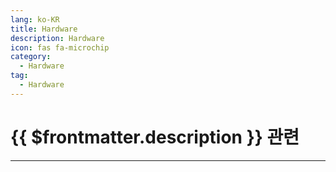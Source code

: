 ```yaml
---
lang: ko-KR
title: Hardware
description: Hardware
icon: fas fa-microchip
category:
  - Hardware
tag:
  - Hardware
---
```


# {{ $frontmatter.description }} 관련

<ShieldsGroup logos="stmicroelectronics,raspberrypi,arduino"/> 

---

<TagLinks />